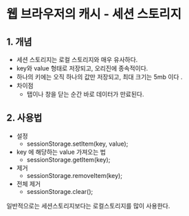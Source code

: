 # 웹 브라우저의 캐시 - 세션 스토리지

## 1. 개념&#x20;

* 세션 스토리지는 로컬 스토리지와 매우 유사하다.&#x20;
* key와 value 형태로 저장되고, 오리진에 종속적이다.&#x20;
* 하나의 키에는 오직 하나의 값만 저장되고, 최대 크기는 5mb 이다 .
* 차이점&#x20;
  * 탭이나 창을 닫는 순간 바로 데이터가 만료된다.&#x20;

## 2. 사용법&#x20;

* 설정&#x20;
  * sessionStorage.setItem(key, value);&#x20;
* key 에 해당하는 value 가져오는 법&#x20;
  * sessionStorage.getItem(key);
* 제거&#x20;
  * sessionStorage.removeItem(key);
* 전체 제거&#x20;
  * sessionStorage.clear();



일반적으로는 세션스토리지보다는 로컬스토리지를 많이 사용한다.&#x20;

